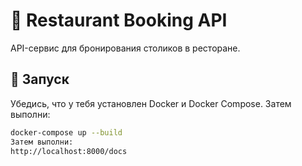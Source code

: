 # 🧾 Restaurant Booking API

API-сервис для бронирования столиков в ресторане.

## 🚀 Запуск

Убедись, что у тебя установлен Docker и Docker Compose. Затем выполни:

```bash
docker-compose up --build
Затем выполни:
http://localhost:8000/docs
